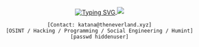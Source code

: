 <div align="center">


<a href="https://git.io/typing-svg">
    <img align="center" src="https://readme-typing-svg.herokuapp.com?font=JetBrains+Mono&size=35&duration=3000&pause=1000&color=FFFFFF&center=true&vCenter=true&width=600&lines=KATANA;NEVERLAND;KILLSEC;I+SEE+YOU" alt="Typing SVG" />
</a>

<img src="https://capsule-render.vercel.app/api?type=slice&color=000000&height=200&section=header&text=KATANA&fontSize=90&fontColor=FFFFFF&animation=twinkling" />

```ascii
[Contact: katana@theneverland.xyz]
[OSINT / Hacking / Programming / Social Engineering / Humint]
[passwd hiddenuser]
```
</div>


</div>
